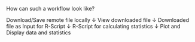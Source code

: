 How can such a workflow look like?

  Download/Save remote file locally
                    ↓
          View downloaded file
                    ↓
  Downloaded file as Input for R-Script
                    ↓
  R-Script for calculating statistics
                    ↓
  Plot and Display data and statistics 
